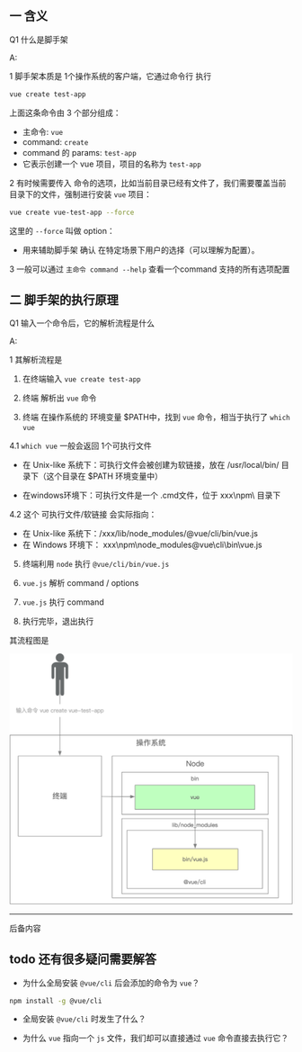 
## 一 含义

Q1 什么是脚手架

A:

1 脚手架本质是 1个操作系统的客户端，它通过命令行 执行

```bash
vue create test-app
```

上面这条命令由 3 个部分组成：
  - 主命令: `vue`
  - command: `create`
  - command 的 params: `test-app`
  - 它表示创建一个 vue 项目，项目的名称为 `test-app`


2 有时候需要传入 命令的选项，比如当前目录已经有文件了，我们需要覆盖当前目录下的文件，强制进行安装 `vue` 项目：

```bash
vue create vue-test-app --force
```

这里的 `--force` 叫做 option：
  - 用来辅助脚手架 确认 在特定场景下用户的选择（可以理解为配置）。


3 一般可以通过 `主命令 command --help` 查看一个command 支持的所有选项配置



## 二 脚手架的执行原理

Q1 输入一个命令后，它的解析流程是什么

A:

1 其解析流程是

1. 在终端输入 `vue create test-app`

2. 终端 解析出 `vue` 命令

3. 终端 在操作系统的 环境变量 $PATH中，找到 `vue` 命令，相当于执行了 `which vue`

4.1 `which vue` 一般会返回 1个可执行文件
  - 在 Unix-like 系统下：可执行文件会被创建为软链接，放在 /usr/local/bin/ 目录下（这个目录在 $PATH 环境变量中）

  - 在windows环境下：可执行文件是一个 .cmd文件，位于 xxx\npm\ 目录下

4.2 这个 可执行文件/软链接 会实际指向：
  - 在 Unix-like 系统下：/xxx/lib/node_modules/@vue/cli/bin/vue.js
  - 在 Windows 环境下： xxx\npm\node_modules\@vue\cli\bin\vue.js


5. 终端利用 `node` 执行 `@vue/cli/bin/vue.js`
  
6. `vue.js` 解析 command / options 

7. `vue.js` 执行 command

8. 执行完毕，退出执行

其流程图是

![命令行解析流程1](./img/3.1-命令行解析流程1.png)












----------------------------------------------------------
后备内容


## todo 还有很多疑问需要解答

- 为什么全局安装 `@vue/cli` 后会添加的命令为 `vue`？
```bash
npm install -g @vue/cli
```

- 全局安装 `@vue/cli` 时发生了什么？

- 为什么 `vue` 指向一个 `js` 文件，我们却可以直接通过 `vue` 命令直接去执行它？
